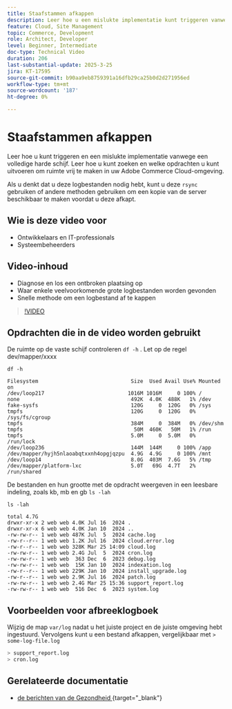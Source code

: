 ```yaml
---
title: Staafstammen afkappen
description: Leer hoe u een mislukte implementatie kunt triggeren vanwege een volledige harde schijf door grote logbestanden af te kappen.
feature: Cloud, Site Management
topic: Commerce, Development
role: Architect, Developer
level: Beginner, Intermediate
doc-type: Technical Video
duration: 206
last-substantial-update: 2025-3-25
jira: KT-17595
source-git-commit: b90aa9eb8759391a16dfb29ca25b0d2d271956ed
workflow-type: tm+mt
source-wordcount: '187'
ht-degree: 0%

---
```


# Staafstammen afkappen

Leer hoe u kunt triggeren en een mislukte implementatie vanwege een volledige harde schijf. Leer hoe u kunt zoeken en welke opdrachten u kunt uitvoeren om ruimte vrij te maken in uw Adobe Commerce Cloud-omgeving.

Als u denkt dat u deze logbestanden nodig hebt, kunt u deze `rsync` gebruiken of andere methoden gebruiken om een kopie van de server beschikbaar te maken voordat u deze afkapt.

## Wie is deze video voor

- Ontwikkelaars en IT-professionals
- Systeembeheerders

## Video-inhoud

- Diagnose en los een ontbroken plaatsing op
- Waar enkele veelvoorkomende grote logbestanden worden gevonden
- Snelle methode om een logbestand af te kappen

>[!VIDEO](https://video.tv.adobe.com/v/3454589?learn=on&captions=dut)


## Opdrachten die in de video worden gebruikt

De ruimte op de vaste schijf controleren `df -h` . Let op de regel dev/mapper/xxxx

```SHELL
df -h

Filesystem                              Size  Used Avail Use% Mounted on
/dev/loop217                           1016M 1016M     0 100% /
none                                    492K  4.0K  488K   1% /dev
fake-sysfs                              120G     0  120G   0% /sys
tmpfs                                   120G     0  120G   0% /sys/fs/cgroup
tmpfs                                   384M     0  384M   0% /dev/shm
tmpfs                                    50M  460K   50M   1% /run
tmpfs                                   5.0M     0  5.0M   0% /run/lock
/dev/loop236                            144M  144M     0 100% /app
/dev/mapper/hyjh5nlaoabqtxxnh4opgjqzpu  4.9G  4.9G     0 100% /mnt
/dev/loop14                             8.0G  403M  7.6G   5% /tmp
/dev/mapper/platform-lxc                5.0T   69G  4.7T   2% /run/shared
```


De bestanden en hun grootte met de opdracht weergeven in een leesbare indeling, zoals kb, mb en gb `ls -lah`

```SHELL
ls -lah

total 4.7G
drwxr-xr-x 2 web web 4.0K Jul 16  2024 .
drwxr-xr-x 6 web web 4.0K Jan 10  2024 ..
-rw-rw-r-- 1 web web 487K Jul  5  2024 cache.log
-rw-r--r-- 1 web web 1.2K Jul 16  2024 cloud.error.log
-rw-r--r-- 1 web web 328K Mar 25 14:09 cloud.log
-rw-rw-r-- 1 web web 2.4G Jul  5  2024 cron.log
-rw-rw-r-- 1 web web  363 Dec  6  2023 debug.log
-rw-rw-r-- 1 web web  15K Jan 10  2024 indexation.log
-rw-r--r-- 1 web web 229K Jan 10  2024 install_upgrade.log
-rw-r--r-- 1 web web 2.9K Jul 16  2024 patch.log
-rw-rw-r-- 1 web web 2.4G Mar 25 15:36 support_report.log
-rw-rw-r-- 1 web web  516 Dec  6  2023 system.log
```

## Voorbeelden voor afbreeklogboek

Wijzig de map `var/log` nadat u het juiste project en de juiste omgeving hebt ingestuurd. Vervolgens kunt u een bestand afkappen, vergelijkbaar met `> some-log-file.log`

```BASH
> support_report.log 
> cron.log 
```

## Gerelateerde documentatie

- [&#x200B; de berichten van de Gezondheid &#x200B;](https://experienceleague.adobe.com/nl/docs/commerce-on-cloud/user-guide/dev-tools/integrations/health-notifications){target="_blank"} 
